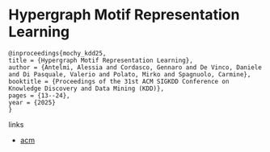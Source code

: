 # Hypergraph Motif Representation Learning

```
@inproceedings{mochy_kdd25,
title = {Hypergraph Motif Representation Learning},
author = {Antelmi, Alessia and Cordasco, Gennaro and De Vinco, Daniele and Di Pasquale, Valerio and Polato, Mirko and Spagnuolo, Carmine},
booktitle = {Proceedings of the 31st ACM SIGKDD Conference on Knowledge Discovery and Data Mining (KDD)},
pages = {13--24},
year = {2025}
}
```

links
- [acm](https://dl.acm.org/doi/10.1145/3690624.3709274)
